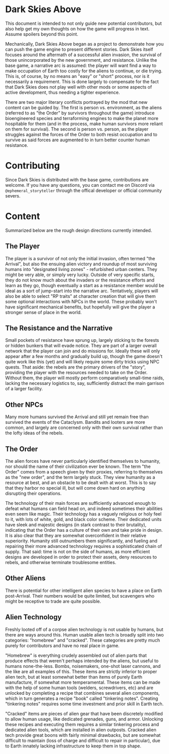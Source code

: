 # Dark Skies Above

This document is intended to not only guide new potential contributors, but also help get my own thoughts on how the game will progress in text. Assume spoilers beyond this point.

Mechanically, Dark Skies Above began as a project to demonstrate how you can push the game engine to present different stories. Dark Skies itself focuses around the aftermath of a successful alien invasion, the survival of those unincorporated by the new government, and resistance. Unlike the base game, a narrative arc is assumed: the player will want find a way to make occupation of Earth too costly for the aliens to continue, or die trying. This is, of course, by no means an "easy" or "short" process, nor is it necessarily a requirement. This is done largely to compensate for the fact that Dark Skies does not play well with other mods or some aspects of active development, thus needing a tighter experience.

There are two major literary conflicts portrayed by the mod that new content can be guided by. The first is person vs. environment, as the aliens (referred to as "the Order" by survivors throughout the game) introduce bioengineered species and terraforming engines to make the planet more hospitable for them (and in the process, make human survivors more reliant on them for survival). The second is person vs. person, as the player struggles against the forces of the Order to both resist occupation and to survive as said forces are augmented to in turn better counter human resistance.

# Contributing

Since Dark Skies is distributed with the base game, contributions are welcome. If you have any questions, you can contact me on Discord via `@ephemeral_storyteller` through the offical developer or official community severs.

# Content

Summarized below are the rough design directions currently intended.


## The Player

The player is a survivor of not only the initial invasion, often termed "the Arrival", but also the ensuing alien victory and roundup of most surviving humans into "designated living zones" - refurbished urban centers. They might be very able, or simply very lucky. Outside of very specific starts, they do not know much about the invaders or the resistance efforts and learn as they go, though eventually a start as a resistance member would be ideal as a sort of jump-start into the narrative arc. Tentatively, players will also be able to select "RP traits" at character creation that will give them some optional interactions with NPCs in the world. These probably won't have significant mechanical benefits, but hopefully will give the player a stronger sense of place in the world.


## The Resistance and the Narrative

Small pockets of resistance have sprung up, largely sticking to the forests or hidden bunkers that will evade notice. They are part of a larger overall network that the player can join and do missions for. Ideally these will only appear after a few months and gradually build up, though the game doesn't quite work like this (yet) and will likely require some dirty tricks using NPC quests. That aside: the rebels are the primary drivers of the "story", providing the player with the resources needed to take on the Order. Without them, the player will mostly perform comparatively small-time raids, lacking the necessary logistics to, say, sufficiently distract the main garrison of a larger facility. 


## Other NPCs

Many more humans survived the Arrival and still yet remain free than survived the events of the Cataclysm. Bandits and looters are more common, and largely are concerned only with their own survival rather than the lofty ideas of the rebels.


## The Order

The alien forces have never particularly identified themselves to humanity, nor should the name of their civilization ever be known. The term "the Order" comes from a speech given by their proxies, referring to themselves as the "new order", and the term largely stuck. They view humanity as a resource at best, and an obstacle to be dealt with at worst. This is to say that they harbor no special ill, but will come down hard on anything disrupting their operations.

The technology of their main forces are sufficiently advanced enough to defeat what humans can field head on, and indeed sometimes their abilities even seem like magic. Their technology has a vaguely religious or holy feel to it, with lots of white, gold, and black color scheme. Their dedicated units have sleek and majestic designs (in stark contrast to their brutality), indicating that the Order has a culture of their own and take pride in design. It is also clear that they are somewhat overconfident in their relative superiority. Humanity still outnumbers them significantly, and fueling and repairing their more advanced technology requires a sophisticated chain of supply. That said: time is not on the side of humans, as more efficient designs are developed in order to protect their assets, deny resources to rebels, and otherwise terminate troublesome entities.


## Other Aliens

There is potential for other intelligent alien species to have a place on Earth post-Arrival. Their numbers would be quite limited, but scavengers who might be receptive to trade are quite possible.


## Alien Technology

Freshly looted off of a corpse alien technology is not usable by humans, but there are ways around this. Human usable alien tech is broadly split into two categories: "homebrew" and "cracked". These categories are pretty much purely for contributors and have no real place in game.

"Homebrew" is everything crudely assembled out of alien parts that produce effects that weren't perhaps intended by the aliens, but useful to humans none-the-less. Bombs, noisemakers, one-shot laser cannons, and the like are all examples of this. These items are strictly inferior to proper alien tech, but at least somewhat better than items of purely Earth manufacture, if somewhat more temperamental. These items can be made with the help of some human tools (welders, screwdrivers, etc) and are unlocked by completing a recipe that combines several alien components, which in turn generates a recipe "book" called "tinkering notes". Creating "tinkering notes" requires some time investment and prior skill in Earth tech.

"Cracked" items are pieces of alien gear that have been discretely modified to allow human usage, like dedicated grenades, guns, and armor. Unlocking these recipes and executing them requires a similar tinkering process and dedicated alien tools, which are installed in alien outposts. Cracked alien tech provide great boons with fairly minimal drawbacks, but are somewhat difficult to maintain (loss of charge and difficult to repair in particular), due to Earth innately lacking infrastructure to keep them in top shape.
